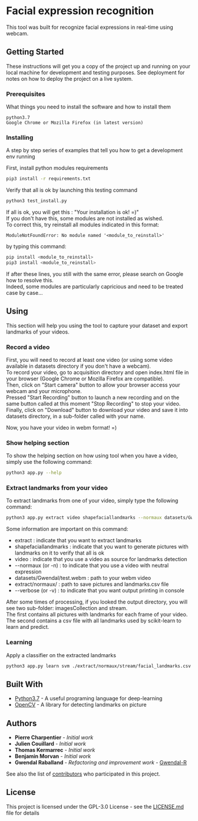# Facial expression recognition
This tool was built for recognize facial expressions in real-time using webcam.

## Getting Started

These instructions will get you a copy of the project up and running on your local machine for development and testing purposes. See deployment for notes on how to deploy the project on a live system.

### Prerequisites

What things you need to install the software and how to install them

```
python3.7
Google Chrome or Mozilla Firefox (in latest version)
```

### Installing

A step by step series of examples that tell you how to get a development env running

First, install python modules requirements
```bash
pip3 install -r requirements.txt
```

Verify that all is ok by launching this testing command
```bash
python3 test_install.py
```
If all is ok, you will get this : "Your installation is ok! =)" \
If you don't have this, some modules are not installed as wished. \
To correct this, try reinstall all modules indicated in this format:
```
ModuleNotFoundError: No module named '<module_to_reinstall>'
```
by typing this command:
```bash
pip install <module_to_reinstall>
pip3 install <module_to_reinstall>
```
If after these lines, you still with the same error, please search on Google how to resolve this. \
Indeed, some modules are particularly capricious and need to be treated case by case...

## Using

This section will help you using the tool to capture your dataset and export landmarks of your videos.

### Record a video
First, you will need to record at least one video (or using some video available in datasets directory if you don't have a webcam).\
To record your video, go to acquisition directory and open index.html file in your browser (Google Chrome or Mozilla Firefox are compatible).\
Then, click on "Start camera" button to allow your browser access your webcam and your microphone.\
Pressed "Start Recording" button to launch a new recording and on the same button called at this moment "Stop Recording" to stop your video.\
Finally, click on "Download" button to download your video and save it into datasets directory, in a sub-folder called with your name.

Now, you have your video in webm format! =)

### Show helping section
To show the helping section on how using tool when you have a video, simply use the following command:
```bash
python3 app.py --help
```

### Extract landmarks from your video
To extract landmarks from one of your video, simply type the following command:
```bash
python3 app.py extract video shapefaciallandmarks --normaux datasets/Gwendal/test.webm extract/normaux/ --verbose
```
Some information are important on this command:
* extract : indicate that you want to extract landmarks
* shapefaciallandmarks : indicate that you want to generate pictures with landmarks on it to verify that all is ok
* video : indicate that you use a video as source for landmarks detection
* --normaux (or -n) : to indicate that you use a video with neutral expression
* datasets/Gwendal/test.webm : path to your webm video
* extract/normaux/ : path to save pictures and landmarks.csv file
* --verbose (or -v) : to indicate that you want output printing in console

After some times of processing, if you looked the output directory, you will see two sub-folder: imagesCollection and stream.\
The first contains all pictures with landmarks for each frame of your video.\
The second contains a csv file with all landmarks used by scikit-learn to learn and predict. 

### Learning
Apply a classifier on the extracted landmarks 

```bash
python3 app.py learn svm ./extract/normaux/stream/facial_landmarks.csv ./extract/grimaces/stream/facial_landmarks.csv
```

## Built With

* [Python3.7](https://www.python.org) - A useful programing language for deep-learning
* [OpenCV](https://opencv.org) - A library for detecting landmarks on picture

## Authors

* **Pierre Charpentier** - *Initial work*
* **Julien Couillard** - *Initial work*
* **Thomas Kermarrec** - *Initial work*
* **Benjamin Morvan** - *Initial work*
* **Gwendal Raballand** - *Refactoring and improvement work* - [Gwendal-R](https://github.com/Gwendal-R)

See also the list of [contributors](https://github.com/Gwendal-R/facial-expression-recognition/contributors) who participated in this project.

## License

This project is licensed under the GPL-3.0 License - see the [LICENSE.md](LICENSE.md) file for details
